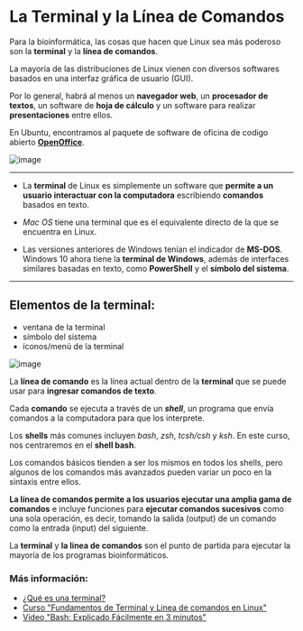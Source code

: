 # La Terminal y la Línea de Comandos  

Para la bioinformática, las cosas que hacen que Linux sea más poderoso son la **terminal** y la **línea de comandos**. 


La mayoría de las distribuciones de Linux vienen con diversos softwares basados en una interfaz gráfica de usuario (GUI).  

Por lo general, habrá al menos un **navegador web**, un **procesador de textos**, un software de **hoja de cálculo** y un software para realizar **presentaciones** entre ellos.  

En Ubuntu, encontramos al paquete de software de oficina de codigo abierto [**OpenOffice**](https://es.wikipedia.org/wiki/Apache_OpenOffice).


![image](https://user-images.githubusercontent.com/25624961/231286435-4075b4ec-f5a5-40b5-85b1-3505d9a58b28.png)

----------


- La **terminal** de Linux es simplemente un software que **permite a un usuario interactuar con la computadora** escribiendo **comandos** basados en texto.  


- _Mac OS_ tiene una terminal que es el equivalente directo de la que se encuentra en Linux.  

- Las versiones anteriores de Windows tenían el indicador de **MS-DOS**. Windows 10 ahora tiene la **terminal de Windows**, además de interfaces similares basadas en texto, como **PowerShell** y el **símbolo del sistema**.

--------------


## Elementos de la terminal:   

- ventana de la terminal
- símbolo del sistema 
- íconos/menú de la terminal  

![image](https://user-images.githubusercontent.com/25624961/168962818-cb4fa5b9-5e12-456b-8b02-a5edbbe33c4c.png)



La **línea de comando** es la línea actual dentro de la **terminal** que se puede usar para **ingresar comandos de texto**. 

Cada **comando** se ejecuta a través de un **_shell_**, un programa que envía comandos a la computadora para que los interprete.  

Los **shells** más comunes incluyen _bash_, _zsh_, _tcsh/csh_ y _ksh_. En este curso, nos centraremos en el **shell bash**. 

Los comandos básicos tienden a ser los mismos en todos los shells, pero algunos de los comandos más avanzados pueden variar un poco en la sintaxis entre ellos. 

**La línea de comandos permite a los usuarios ejecutar una amplia gama de comandos** e incluye funciones para **ejecutar comandos sucesivos** como una sola operación, es decir, tomando la salida (output) de un comando como la entrada (input) del siguiente.


La **terminal** y **la linea de comandos** son el punto de partida para ejecutar la mayoría de los programas bioinformáticos.


### Más información:

- [¿Qué es una terminal?](https://terminaldelinux.com/terminal/introduccion/que-es-terminal/)
- [Curso "Fundamentos de Terminal y Linea de comandos en Linux"](https://www.udemy.com/course/fundamentos-de-terminal-y-linea-de-comandos-en-linux/)
- [Video "Bash: Explicado Fácilmente en 3 minutos"](https://www.youtube.com/watch?v=EKFK83mNsyo)



